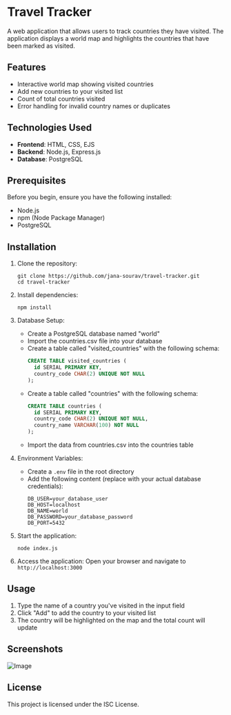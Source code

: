 # Travel Tracker

A web application that allows users to track countries they have visited. The application displays a world map and highlights the countries that have been marked as visited.

## Features

- Interactive world map showing visited countries
- Add new countries to your visited list
- Count of total countries visited
- Error handling for invalid country names or duplicates

## Technologies Used

- **Frontend**: HTML, CSS, EJS
- **Backend**: Node.js, Express.js
- **Database**: PostgreSQL

## Prerequisites

Before you begin, ensure you have the following installed:
- Node.js
- npm (Node Package Manager)
- PostgreSQL

## Installation

1. Clone the repository:
   ```
   git clone https://github.com/jana-sourav/travel-tracker.git
   cd travel-tracker
   ```

2. Install dependencies:
   ```
   npm install
   ```

3. Database Setup:
   - Create a PostgreSQL database named "world"
   - Import the countries.csv file into your database
   - Create a table called "visited_countries" with the following schema:
     ```sql
     CREATE TABLE visited_countries (
       id SERIAL PRIMARY KEY,
       country_code CHAR(2) UNIQUE NOT NULL
     );
     ```
   - Create a table called "countries" with the following schema:
     ```sql
     CREATE TABLE countries (
       id SERIAL PRIMARY KEY,
       country_code CHAR(2) UNIQUE NOT NULL,
       country_name VARCHAR(100) NOT NULL
     );
     ```
   - Import the data from countries.csv into the countries table

4. Environment Variables:
   - Create a `.env` file in the root directory
   - Add the following content (replace with your actual database credentials):
     ```
     DB_USER=your_database_user
     DB_HOST=localhost
     DB_NAME=world
     DB_PASSWORD=your_database_password
     DB_PORT=5432
     ```

5. Start the application:
   ```
   node index.js
   ```

6. Access the application:
   Open your browser and navigate to `http://localhost:3000`

## Usage

1. Type the name of a country you've visited in the input field
2. Click "Add" to add the country to your visited list
3. The country will be highlighted on the map and the total count will update

## Screenshots
![Image](https://github.com/user-attachments/assets/a88cfa49-ff72-4579-aa8f-43bc5baf5609)

## License
This project is licensed under the ISC License.
